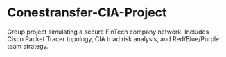 # Conestransfer-CIA-Project
Group project simulating a secure FinTech company network. Includes Cisco Packet Tracer topology, CIA triad risk analysis, and Red/Blue/Purple team strategy.
